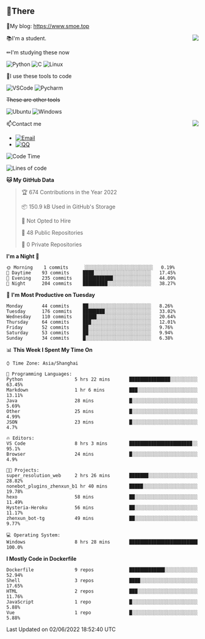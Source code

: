 
## 👏There

📰My blog: https://www.smoe.top

<img align="right" src="https://github-readme-stats.vercel.app/api/top-langs/?username=AkashiCoin"/>


📚I'm a student.

✏I'm studying these now

![Python](https://img.shields.io/badge/-Python-blue?style=flat-square&logo=Python&logoColor=fff)
![C](https://img.shields.io/badge/-C-585858?style=flat-square&logo=C&logoColor=fff)
![Linux](https://img.shields.io/badge/-Linux-black?style=flat-square&logo=Linux&logoColor=fff)

🔨I use these tools to code

![VSCode](https://img.shields.io/badge/-VSCode-blue?style=flat-square&logo=visualstudiocode&logoColor=fff)
![Pycharm](https://img.shields.io/badge/-Pycharm-green?style=flat-square&logo=pycharm&logoColor=fff)

 ~~These are other tools~~

![Ubuntu](https://img.shields.io/badge/-Ubuntu-orange?style=flat-square&logo=Ubuntu&logoColor=fff)
![Windows](https://img.shields.io/badge/-Windows-blue?style=flat-square&logo=Windows&logoColor=fff)

<img align="right" src="https://github-readme-stats.vercel.app/api?username=AkashiCoin" />


📫Contact me

* [![Email](https://img.shields.io/badge/Email-l1040186796@gmail.com-1?style=social&logoColor=fff)](mailto:l1040186796@gmail.com)
* [![QQ](https://img.shields.io/badge/QQ-1040186796-1?style=social&logoColor=fff)](tencent://AddContact/?fromId=45&fromSubId=1&subcmd=all&uin=1040186796&website=www.oicqzone.com)

<!--START_SECTION:waka-->
![Code Time](http://img.shields.io/badge/Code%20Time-0%20secs-blue)

![Lines of code](https://img.shields.io/badge/From%20Hello%20World%20I%27ve%20Written-5%20Thousand%20lines%20of%20code-blue)

**🐱 My GitHub Data** 

> 🏆 674 Contributions in the Year 2022
 > 
> 📦 150.9 kB Used in GitHub's Storage 
 > 
> 🚫 Not Opted to Hire
 > 
> 📜 48 Public Repositories 
 > 
> 🔑 0 Private Repositories  
 > 
**I'm a Night 🦉** 

```text
🌞 Morning    1 commits      ░░░░░░░░░░░░░░░░░░░░░░░░░   0.19% 
🌆 Daytime    93 commits     ████░░░░░░░░░░░░░░░░░░░░░   17.45% 
🌃 Evening    235 commits    ███████████░░░░░░░░░░░░░░   44.09% 
🌙 Night      204 commits    █████████░░░░░░░░░░░░░░░░   38.27%

```
📅 **I'm Most Productive on Tuesday** 

```text
Monday       44 commits     ██░░░░░░░░░░░░░░░░░░░░░░░   8.26% 
Tuesday      176 commits    ████████░░░░░░░░░░░░░░░░░   33.02% 
Wednesday    110 commits    █████░░░░░░░░░░░░░░░░░░░░   20.64% 
Thursday     64 commits     ███░░░░░░░░░░░░░░░░░░░░░░   12.01% 
Friday       52 commits     ██░░░░░░░░░░░░░░░░░░░░░░░   9.76% 
Saturday     53 commits     ██░░░░░░░░░░░░░░░░░░░░░░░   9.94% 
Sunday       34 commits     █░░░░░░░░░░░░░░░░░░░░░░░░   6.38%

```


📊 **This Week I Spent My Time On** 

```text
⌚︎ Time Zone: Asia/Shanghai

💬 Programming Languages: 
Python                   5 hrs 22 mins       ███████████████░░░░░░░░░░   63.45% 
Markdown                 1 hr 6 mins         ███░░░░░░░░░░░░░░░░░░░░░░   13.11% 
Java                     28 mins             █░░░░░░░░░░░░░░░░░░░░░░░░   5.69% 
Other                    25 mins             █░░░░░░░░░░░░░░░░░░░░░░░░   4.99% 
JSON                     23 mins             █░░░░░░░░░░░░░░░░░░░░░░░░   4.7%

🔥 Editors: 
VS Code                  8 hrs 3 mins        ███████████████████████░░   95.1% 
Browser                  24 mins             █░░░░░░░░░░░░░░░░░░░░░░░░   4.9%

🐱‍💻 Projects: 
super_resolution_web     2 hrs 26 mins       ███████░░░░░░░░░░░░░░░░░░   28.82% 
nonebot_plugins_zhenxun_b1 hr 40 mins        █████░░░░░░░░░░░░░░░░░░░░   19.78% 
hexo                     58 mins             ██░░░░░░░░░░░░░░░░░░░░░░░   11.49% 
Hysteria-Heroku          56 mins             ██░░░░░░░░░░░░░░░░░░░░░░░   11.17% 
zhenxun_bot-tg           49 mins             ██░░░░░░░░░░░░░░░░░░░░░░░   9.77%

💻 Operating System: 
Windows                  8 hrs 28 mins       █████████████████████████   100.0%

```

**I Mostly Code in Dockerfile** 

```text
Dockerfile               9 repos             █████████████░░░░░░░░░░░░   52.94% 
Shell                    3 repos             ████░░░░░░░░░░░░░░░░░░░░░   17.65% 
HTML                     2 repos             ███░░░░░░░░░░░░░░░░░░░░░░   11.76% 
JavaScript               1 repo              █░░░░░░░░░░░░░░░░░░░░░░░░   5.88% 
Vue                      1 repo              █░░░░░░░░░░░░░░░░░░░░░░░░   5.88%

```



 Last Updated on 02/06/2022 18:52:40 UTC
<!--END_SECTION:waka-->
